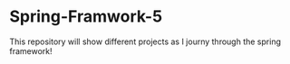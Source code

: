 # Spring-Framwork-5
This repository will show different projects as I journy through the spring framework! 

